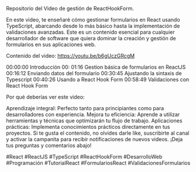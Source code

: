 Repositorio del Video de gestión de ReactHookForm.

En este video, te enseñaré cómo gestionar formularios en React usando TypeScript, abarcando desde lo más básico hasta la implementación de validaciones avanzadas. Este es un contenido esencial para cualquier desarrollador de software que quiera dominar la creación y gestión de formularios en sus aplicaciones web.

Contenido del video:
https://youtu.be/b6gUczGRcgM

00:00:00 Introducción
00: 01:16 Gestion básica de formularios en ReactJS
00:16:12 Enviando datos del formulario 
00:30:45 Ajustando la sintaxis de Typescript 
00:40:26 Usando a React Hook Form
00:58:49 Validaciones con React Hook Form

Por qué deberías ver este video:

Aprendizaje integral: Perfecto tanto para principiantes como para desarrolladores con experiencia.
Mejora tu eficiencia: Aprende a utilizar herramientas y técnicas que optimizarán tu flujo de trabajo.
Aplicaciones prácticas: Implementa conocimientos prácticos directamente en tus proyectos.
Si te gusta el contenido, no olvides darle like, suscribirte al canal y activar la campanita para recibir notificaciones de nuevos videos. ¡Deja tus preguntas y comentarios abajo!

#React #ReactJS #TypeScript #ReactHookForm #DesarrolloWeb #Programación #TutorialReact #FormulariosReact #ValidacionesFormularios
